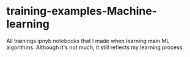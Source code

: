 # training-examples-Machine-learning
All trainings ipnyb notebooks that I made when learning main ML algorithms. Although it's not much, it still reflects my learning process.
